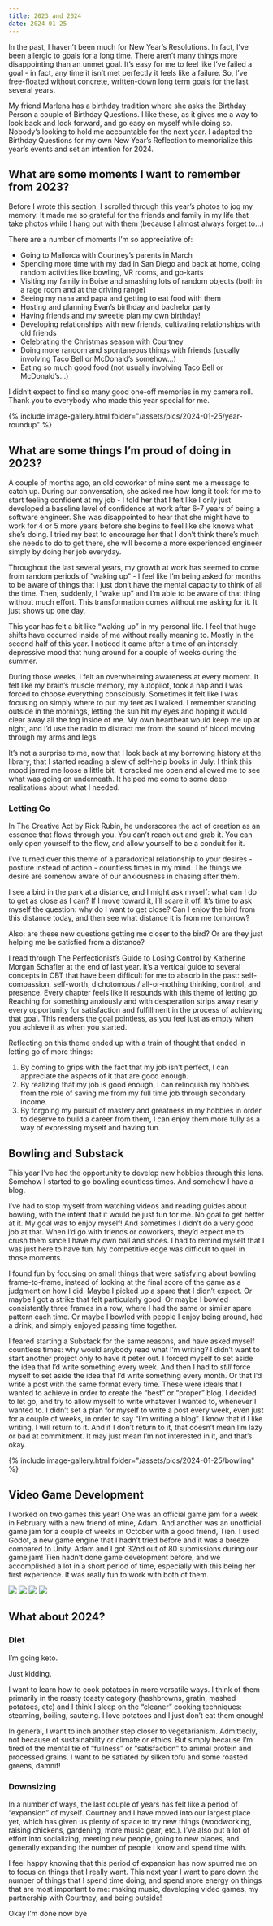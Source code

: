 ```yaml
---
title: 2023 and 2024
date: 2024-01-25
---
```


In the past, I haven’t been much for New Year’s Resolutions. In fact, I’ve been allergic to goals for a long time. There aren’t many things more disappointing than an unmet goal. It’s easy for me to feel like I’ve failed a goal - in fact, any time it isn’t met perfectly it feels like a failure. So, I’ve free-floated without concrete, written-down long term goals for the last several years.

My friend Marlena has a birthday tradition where she asks the Birthday Person a couple of Birthday Questions. I like these, as it gives me a way to look back and look forward, and go easy on myself while doing so. Nobody’s looking to hold me accountable for the next year. I adapted the Birthday Questions for my own New Year’s Reflection to memorialize this year’s events and set an intention for 2024.

## What are some moments I want to remember from 2023?

Before I wrote this section, I scrolled through this year’s photos to jog my memory. It made me so grateful for the friends and family in my life that take photos while I hang out with them (because I almost always forget to…)

There are a number of moments I’m so appreciative of:

* Going to Mallorca with Courtney’s parents in March
* Spending more time with my dad in San Diego and back at home, doing random activities like bowling, VR rooms, and go-karts
* Visiting my family in Boise and smashing lots of random objects (both in a rage room and at the driving range)
* Seeing my nana and papa and getting to eat food with them
* Hosting and planning Evan’s birthday and bachelor party
* Having friends and my sweetie plan my own birthday!
* Developing relationships with new friends, cultivating relationships with old friends
* Celebrating the Christmas season with Courtney
* Doing more random and spontaneous things with friends (usually involving Taco Bell or McDonald’s somehow…)
* Eating so much good food (not usually involving Taco Bell or McDonald’s…)

I didn’t expect to find so many good one-off memories in my camera roll. Thank you to everybody who made this year special for me.

{% include image-gallery.html folder="/assets/pics/2024-01-25/year-roundup" %}

## What are some things I’m proud of doing in 2023?

A couple of months ago, an old coworker of mine sent me a message to catch up. During our conversation, she asked me how long it took for me to start feeling confident at my job - I told her that I felt like I only just developed a baseline level of confidence at work after 6-7 years of being a software engineer. She was disappointed to hear that she might have to work for 4 or 5 more years before she begins to feel like she knows what she’s doing. I tried my best to encourage her that I don’t think there’s much she needs to do to get there, she will become a more experienced engineer simply by doing her job everyday.

Throughout the last several years, my growth at work has seemed to come from random periods of “waking up” - I feel like I’m being asked for months to be aware of things that I just don’t have the mental capacity to think of all the time. Then, suddenly, I “wake up” and I’m able to be aware of that thing without much effort. This transformation comes without me asking for it. It just shows up one day.

This year has felt a bit like “waking up” in my personal life. I feel that huge shifts have occurred inside of me without really meaning to. Mostly in the second half of this year. I noticed it came after a time of an intensely depressive mood that hung around for a couple of weeks during the summer.

During those weeks, I felt an overwhelming awareness at every moment. It felt like my brain’s muscle memory, my autopilot, took a nap and I was forced to choose everything consciously. Sometimes it felt like I was focusing on simply where to put my feet as I walked. I remember standing outside in the mornings, letting the sun hit my eyes and hoping it would clear away all the fog inside of me. My own heartbeat would keep me up at night, and I’d use the radio to distract me from the sound of blood moving through my arms and legs.

It’s not a surprise to me, now that I look back at my borrowing history at the library, that I started reading a slew of self-help books in July. I think this mood jarred me loose a little bit. It cracked me open and allowed me to see what was going on underneath. It helped me come to some deep realizations about what I needed.

### Letting Go
In The Creative Act by Rick Rubin, he underscores the act of creation as an essence that flows through you. You can’t reach out and grab it. You can only open yourself to the flow, and allow yourself to be a conduit for it.

I’ve turned over this theme of a paradoxical relationship to your desires - posture instead of action - countless times in my mind. The things we desire are somehow aware of our anxiousness in chasing after them.

I see a bird in the park at a distance, and I might ask myself: what can I do to get as close as I can? If I move toward it, I’ll scare it off. It’s time to ask myself the question: why do I want to get close? Can I enjoy the bird from this distance today, and then see what distance it is from me tomorrow?

Also: are these new questions getting me closer to the bird? Or are they just helping me be satisfied from a distance?

I read through The Perfectionist’s Guide to Losing Control by Katherine Morgan Schafler at the end of last year. It’s a vertical guide to several concepts in CBT that have been difficult for me to absorb in the past: self-compassion, self-worth, dichotomous / all-or-nothing thinking, control, and presence. Every chapter feels like it resounds with this theme of letting go. Reaching for something anxiously and with desperation strips away nearly every opportunity for satisfaction and fulfillment in the process of achieving that goal. This renders the goal pointless, as you feel just as empty when you achieve it as when you started.

Reflecting on this theme ended up with a train of thought that ended in letting go of more things:

1. By coming to grips with the fact that my job isn’t perfect, I can appreciate the aspects of it that are good enough.
2. By realizing that my job is good enough, I can relinquish my hobbies from the role of saving me from my full time job through secondary income.
3. By forgoing my pursuit of mastery and greatness in my hobbies in order to deserve to build a career from them, I can enjoy them more fully as a way of expressing myself and having fun.

## Bowling and Substack
This year I’ve had the opportunity to develop new hobbies through this lens. Somehow I started to go bowling countless times. And somehow I have a blog.

I’ve had to stop myself from watching videos and reading guides about bowling, with the intent that it would be just fun for me. No goal to get better at it. My goal was to enjoy myself! And sometimes I didn’t do a very good job at that. When I’d go with friends or coworkers, they’d expect me to crush them since I have my own ball and shoes. I had to remind myself that I was just here to have fun. My competitive edge was difficult to quell in those moments.

I found fun by focusing on small things that were satisfying about bowling frame-to-frame, instead of looking at the final score of the game as a judgment on how I did. Maybe I picked up a spare that I didn’t expect. Or maybe I got a strike that felt particularly good. Or maybe I bowled consistently three frames in a row, where I had the same or similar spare pattern each time. Or maybe I bowled with people I enjoy being around, had a drink, and simply enjoyed passing time together.

I feared starting a Substack for the same reasons, and have asked myself countless times: why would anybody read what I’m writing? I didn’t want to start another project only to have it peter out. I forced myself to set aside the idea that I’d write something every week. And then I had to _still_ force myself to set aside the idea that I’d write something every month. Or that I’d write a post with the same format every time. These were ideals that I wanted to achieve in order to create the “best” or “proper” blog. I decided to let go, and try to allow myself to write whatever I wanted to, whenever I wanted to. I didn’t set a plan for myself to write a post every week, even just for a couple of weeks, in order to say “I’m writing a blog”. I know that if I like writing, I will return to it. And if I don’t return to it, that doesn’t mean I’m lazy or bad at commitment. It may just mean I’m not interested in it, and that’s okay.

{% include image-gallery.html folder="/assets/pics/2024-01-25/bowling" %}

## Video Game Development

I worked on two games this year! One was an official game jam for a week in February with a new friend of mine, Adam. And another was an unofficial game jam for a couple of weeks in October with a good friend, Tien. I used Godot, a new game engine that I hadn’t tried before and it was a breeze compared to Unity. Adam and I got 32nd out of 80 submissions during our game jam! Tien hadn’t done game development before, and we accomplished a lot in a short period of time, especially with this being her first experience. It was really fun to work with both of them.


<img src="/assets/pics/2024-01-25/faurest1.jpg">
<img src="/assets/pics/2024-01-25/faurest1.gif">
<img src="/assets/pics/2024-01-25/catfinder1.gif">
<img src="/assets/pics/2024-01-25/catfinder2.gif">

## What about 2024?

### Diet

I’m going keto.

Just kidding.

I want to learn how to cook potatoes in more versatile ways. I think of them primarily in the roasty toasty category (hashbrowns, gratin, mashed potatoes, etc) and I think I sleep on the “cleaner” cooking techniques: steaming, boiling, sauteing. I love potatoes and I just don’t eat them enough!

In general, I want to inch another step closer to vegetarianism. Admittedly, not because of sustainability or climate or ethics. But simply because I’m tired of the mental tie of “fullness” or “satisfaction” to animal protein and processed grains. I want to be satiated by silken tofu and some roasted greens, damnit!

### Downsizing

In a number of ways, the last couple of years has felt like a period of “expansion” of myself. Courtney and I have moved into our largest place yet, which has given us plenty of space to try new things (woodworking, raising chickens, gardening, more music gear, etc.). I’ve also put a lot of effort into socializing, meeting new people, going to new places, and generally expanding the number of people I know and spend time with.

I feel happy knowing that this period of expansion has now spurred me on to focus on things that I really want. This next year I want to pare down the number of things that I spend time doing, and spend more energy on things that are most important to me: making music, developing video games, my partnership with Courtney, and being outside!

Okay I’m done now bye
